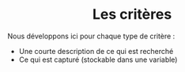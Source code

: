 <h1 align="center">Les critères</h1>

Nous développons ici pour chaque type de critère :

  - Une courte description de ce qui est recherché
  - Ce qui est capturé (stockable dans une variable)


